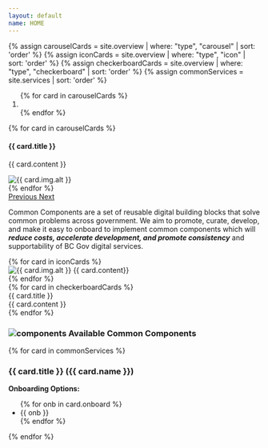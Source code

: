 ```yaml
---
layout: default
name: HOME
---
```

<main role="main mb-5">
  {% assign carouselCards = site.overview | where: "type", "carousel" | sort: 'order' %}
  {% assign iconCards = site.overview | where: "type", "icon" | sort: 'order' %}
  {% assign checkerboardCards = site.overview | where: "type", "checkerboard" | sort: 'order' %}
  {% assign commonServices = site.services | sort: 'order' %}

  <div class="container">
    <div id="overviewCarousel" class="carousel slide" data-ride="carousel">
      <ol class="carousel-indicators">
        {% for card in carouselCards %}
          <li data-target="#overviewCarousel" data-slide-to="{{ forloop.index | minus: 1 }}" class="{% if forloop.index == 1 %} active{% endif %}"></li>
        {% endfor %}
      </ol>
      <div class="carousel-inner">
        {% for card in carouselCards %}
        <div class="carousel-item {% if forloop.index == 1 %} active{% endif %}">
          <div class="row">
            <div class="col-sm-5 carousel-card-text">
              <h4 class="carousel-card-header">{{ card.title }}</h4>
              <p>{{ card.content }}</p>
            </div>
            <div class="col-sm-7">
              <img class="img-fluid" src="{{ site.baseurl }}{{ card.img.path }}" alt="{{ card.img.alt }}">
            </div>
          </div>
        </div>
        {% endfor %}
      </div>
      <a class="carousel-control-prev" href="#overviewCarousel" role="button" data-slide="prev">
        <span class="carousel-control-prev-icon" aria-hidden="true"></span>
        <span class="sr-only">Previous</span>
      </a>
      <a class="carousel-control-next" href="#overviewCarousel" role="button" data-slide="next">
        <span class="carousel-control-next-icon" aria-hidden="true"></span>
        <span class="sr-only">Next</span>
      </a>
    </div>
    <div class="mb-3 mt-5 px-5">
      <p>Common Components are a set of reusable digital building blocks that solve common problems across government. We aim to promote, curate, develop, and make it easy to onboard to implement common components which will <strong><em>reduce costs, accelerate development, and promote consistency</em></strong> and supportability of BC Gov digital services.</p>
      <div class="row">
        {% for card in iconCards %}
        <div class="icon-list col-sm-4">
            <img class="img-fluid" src="{{ site.baseurl }}{{ card.img.path }}" alt="{{ card.img.alt }}">
            {{ card.content}}
        </div>
        {% endfor %}
      </div>
    </div>
    <div class="checkerboard mb-5">
      {% for card in checkerboardCards %}
      <div class="row">
        <div class="col-sm-4 check-title d-flex justify-content-center align-items-center">
            {{ card.title }}
        </div>
        <div class="col-sm-8 check-content">
            {{ card.content }}
        </div>
      </div>
      {% endfor %}
    </div>
    <div class="text-center my-5">
      <h3 class="title-text"> <img class="img-fluid mr-3" src="{{ site.baseurl }}/assets/images/developer_board.svg" alt="components"> <strong>Available Common Components</strong></h3>
    </div>
    <div class="mb-5 service-card-list">
      <div class="row">
        {% for card in commonServices %}
        <div class="col-md-6">
          <div class="card">
            <div class="card-body">
              <div class="row">
                <div class="col-10 col-xl-11">
                  <h3 class="card-title">{{ card.title }} ({{ card.name }})</h3>
                </div>
                <div class="col-2 col-xl-1 text-right">
                  <a href="services/{{ card.name }}"><i class="fa fa-arrow-circle-right"></i></a>
                </div>
              </div>
              <strong>Onboarding Options:</strong>
              <br />
              <ul class="service-onboard">
                {% for onb in card.onboard %}
                  <li>{{ onb }}</li>
                {% endfor %}
              </ul>
            </div>
          </div>
        </div>
        {% endfor %}
      </div>
    </div>
  </div>
</main>
